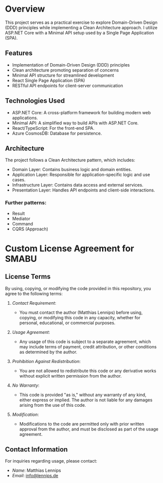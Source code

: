 # Overview
This project serves as a practical exercise to explore Domain-Driven Design (DDD) principles while implementing a Clean Architecture approach. I utilize ASP.NET Core with a Minimal API setup used by a Single Page Application (SPA).

## Features
- Implementation of Domain-Driven Design (DDD) principles
- Clean architecture promoting separation of concerns
- Minimal API structure for streamlined development
- React Single Page Application (SPA) 
- RESTful API endpoints for client-server communication

## Technologies Used
- ASP.NET Core: A cross-platform framework for building modern web applications.
- Minimal API: A simplified way to build APIs with ASP.NET Core.
- React/TypeScript: For the front-end SPA.
- Azure CosmosDB: Database for persistence.

## Architecture
The project follows a Clean Architecture pattern, which includes:
- Domain Layer: Contains business logic and domain entities.
- Application Layer: Responsible for application-specific logic and use cases.
- Infrastructure Layer: Contains data access and external services.
- Presentation Layer: Handles API endpoints and client-side interactions.

### Further patterns:
- Result
- Mediator
- Command
- CQRS (Approach)

# Custom License Agreement for SMABU

## License Terms

By using, copying, or modifying the code provided in this repository, you agree to the following terms:

1. *Contact Requirement*: 
   - You must contact the author (Matthias Lennips) before using, copying, or modifying this code in any capacity, whether for personal, educational, or commercial purposes.

2. *Usage Agreement*: 
   - Any usage of this code is subject to a separate agreement, which may include terms of payment, credit attribution, or other conditions as determined by the author.

3. *Prohibition Against Redistribution*: 
   - You are not allowed to redistribute this code or any derivative works without explicit written permission from the author.

4. *No Warranty*: 
   - This code is provided "as is," without any warranty of any kind, either express or implied. The author is not liable for any damages arising from the use of this code.

5. *Modification*: 
   - Modifications to the code are permitted only with prior written approval from the author, and must be disclosed as part of the usage agreement.

## Contact Information

For inquiries regarding usage, please contact:

- *Name*: Matthias Lennips
- *Email*: info@lennips.de
